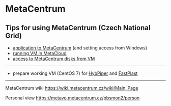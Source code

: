 # MetaCentrum

Tips for using MetaCentrum (Czech National Grid)  
---
* [application to MetaCentrum](Application_to_MetaCentrum.md) (and setting access from Windows)
* [running VM in MetaCloud](How_to_run_VM_in_MetaCentrum.md)
* [access to MetaCentrum disks from VM](How_to_map_MetaCentrum_disks_as_local.md)
---
* prepare working VM (CentOS 7) for [HybPiper](https://github.com/mossmatters/HybPiper) and [FastPlast](https://github.com/mrmckain/Fast-Plast)
---
  
MetaCentrum wiki
https://wiki.metacentrum.cz/wiki/Main_Page  

Personal view
https://metavo.metacentrum.cz/pbsmon2/person
